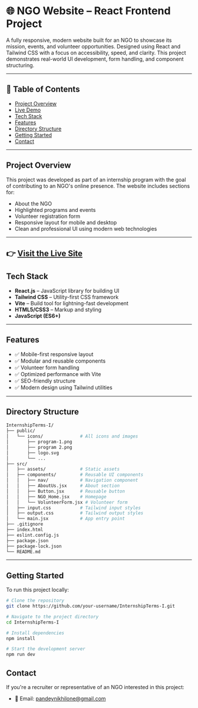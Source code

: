# 🌐 NGO Website – React Frontend Project

A fully responsive, modern website built for an NGO to showcase its mission, events, and volunteer opportunities. Designed using React and Tailwind CSS with a focus on accessibility, speed, and clarity. This project demonstrates real-world UI development, form handling, and component structuring.

---

## 📌 Table of Contents

- [Project Overview](#project-overview)
- [Live Demo](#live-demo)
- [Tech Stack](#tech-stack)
- [Features](#features)
- [Directory Structure](#directory-structure)
- [Getting Started](#getting-started)
- [Contact](#contact)
---

## Project Overview

This project was developed as part of an internship program with the goal of contributing to an NGO's online presence. The website includes sections for:

- About the NGO
- Highlighted programs and events
- Volunteer registration form
- Responsive layout for mobile and desktop
- Clean and professional UI using modern web technologies

---

👉 **[Visit the Live Site](https://internshipterms-i-1.onrender.com)**  
---

## Tech Stack

- **React.js** – JavaScript library for building UI
- **Tailwind CSS** – Utility-first CSS framework
- **Vite** – Build tool for lightning-fast development
- **HTML5/CSS3** – Markup and styling
- **JavaScript (ES6+)**

---

## Features

- ✅ Mobile-first responsive layout
- ✅ Modular and reusable components
- ✅ Volunteer form handling
- ✅ Optimized performance with Vite
- ✅ SEO-friendly structure
- ✅ Modern design using Tailwind utilities

---

## Directory Structure

```bash
InternshipTerms-I/
├── public/
│   └── icons/              # All icons and images
│       ├── program-1.png
│       ├── program 2.png
│       ├── logo.svg
│       └── ...
├── src/
│   ├── assets/             # Static assets
│   ├── components/         # Reusable UI components
│   │   ├── nav/            # Navigation component
│   │   ├── AboutUs.jsx     # About section
│   │   ├── Button.jsx      # Reusable button
│   │   ├── NGO_Home.jsx    # Homepage
│   │   └── VolunteerForm.jsx # Volunteer form
│   ├── input.css           # Tailwind input styles
│   ├── output.css          # Tailwind output styles
│   └── main.jsx            # App entry point
├── .gitignore
├── index.html
├── eslint.config.js
├── package.json
├── package-lock.json
└── README.md
```

---

## Getting Started

To run this project locally:

```bash
# Clone the repository
git clone https://github.com/your-username/InternshipTerms-I.git

# Navigate to the project directory
cd InternshipTerms-I

# Install dependencies
npm install

# Start the development server
npm run dev
```

## Contact

If you're a recruiter or representative of an NGO interested in this project:

- 📧 Email: pandeynikhilone@gmail.com  
